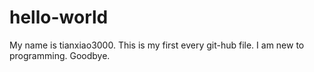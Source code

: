 # hello-world

My name is tianxiao3000. This is my first every git-hub file. I am new to programming. Goodbye.
